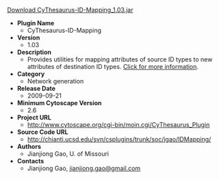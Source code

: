 <a href="CyThesaurus-ID-Mapping_1.03.jar">Download CyThesaurus-ID-Mapping_1.03.jar</a>

* __Plugin Name__
  * CyThesaurus-ID-Mapping
* __Version__
  * 1.03
* __Description__
  * Provides utilities for mapping attributes of source ID types to new attributes of destination ID types. <a href="http://www.cytoscape.org/cgi-bin/moin.cgi/CyThesaurus_Plugin">Click for more information</a>.
* __Category__
  * Network generation
* __Release Date__
  * 2009-09-21
* __Minimum Cytoscape Version__
  * 2.6
* __Project URL__
  * http://www.cytoscape.org/cgi-bin/moin.cgi/CyThesaurus_Plugin
* __Source Code URL__
  * http://chianti.ucsd.edu/svn/csplugins/trunk/soc/jgao/IDMapping/
* __Authors__
  * Jianjiong Gao, U. of Missouri
* __Contacts__
  * Jianjiong Gao, jianjiong.gao@gmail.com
